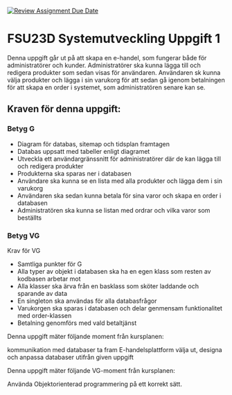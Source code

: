 [![Review Assignment Due Date](https://classroom.github.com/assets/deadline-readme-button-24ddc0f5d75046c5622901739e7c5dd533143b0c8e959d652212380cedb1ea36.svg)](https://classroom.github.com/a/cFAPU0GE)
# FSU23D Systemutveckling Uppgift 1

Denna uppgift går ut på att skapa en e-handel, som fungerar både för administratörer och kunder. Administratörer ska kunna lägga till och redigera produkter som sedan visas för användaren. Användaren sk kunna välja produkter och lägga i sin varukorg för att sedan gå igenom betalningen för att skapa en order i systemet, som administratören senare kan se.

## Kraven för denna uppgift:

### Betyg G

- Diagram för databas, sitemap och tidsplan framtagen
- Databas uppsatt med tabeller enligt diagramet
- Utveckla ett användargränssnitt för administratörer där de kan lägga till och redigera produkter
- Produkterna ska sparas ner i databasen
- Användare ska kunna se en lista med alla produkter och lägga dem i sin varukorg
- Användaren ska sedan kunna betala för sina varor och skapa en order i databasen
- Administratören ska kunna se listan med ordrar och vilka varor som beställts

### Betyg VG

Krav för VG

- Samtliga punkter för G
- Alla typer av objekt i databasen ska ha en egen klass som resten av kodbasen arbetar mot
- Alla klasser ska ärva från en basklass som sköter laddande och sparande av data
- En singleton ska användas för alla databasfrågor
- Varukorgen ska sparas i databasen och delar genmensam funktionalitet med order-klassen
- Betalning genomförs med vald betaltjänst

Denna uppgift mäter följande moment från kursplanen:

kommunikation med databaser
ta fram E-handelsplattform
välja ut, designa och anpassa databaser utifrån given uppgift

Denna uppgift mäter följande VG-moment från kursplanen:

Använda Objektorienterad programmering på ett korrekt sätt.